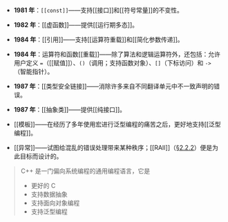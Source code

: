 



- **1981 年**：`[[const]]`——支持[[接口]]和[[符号常量]]的不变性。
- **1982 年**：[[虚函数]]——提供[[运行期多态]]。
- **1984 年**：[[引用]]——支持[[运算符重载]]和[[简化参数传递]]。
- **1984 年**：运算符和函数[[重载]]——除了算法和逻辑运算符外，还包括：允许用户定义 `=`（[[赋值]]）、`()`（调用；支持函数对象）、`[]`（下标访问）和 `->`（智能指针）。
- **1987 年**：[[类型安全链接]]——消除许多来自不同翻译单元中不一致声明的错误。
- **1987 年**：[[抽象类]]——提供[[纯接口]]。

- [[模板]]——在经历了多年使用宏进行泛型编程的痛苦之后，更好地支持[[泛型编程]]。
- [[异常]]——试图给混乱的错误处理带来某种秩序；[[RAII]]（[§2.2.2](#222-标准库组件)）便是为此目标而设计的。


> C++ 是一门偏向系统编程的通用编程语言，它是
>
> - 更好的 C
> - 支持数据抽象
> - 支持面向对象编程
> - 支持泛型编程